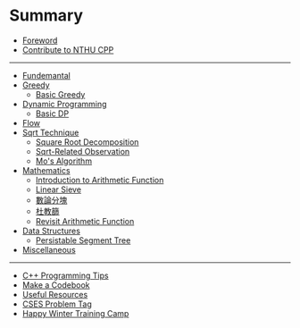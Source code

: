 # Summary

- [Foreword](others/foreword.md)
- [Contribute to NTHU CPP](others/contribution.md)

---

- [Fundemantal]()
- [Greedy](greedy/intro.md)
  - [Basic Greedy](greedy/basic.md)
- [Dynamic Programming]()
  - [Basic DP]()
- [Flow]()
- [Sqrt Technique](sqrt/intro.md)
  - [Square Root Decomposition](sqrt/sqrt_decomposition.md)
  - [Sqrt-Related Observation]()
  - [Mo's Algorithm]()
- [Mathematics](math/intro.md)
  - [Introduction to Arithmetic Function](math/introduction_to_arithmetic_function.md)
  - [Linear Sieve](math/linear_sieve.md)
  - [數論分塊](math/sqrt_decomposition.md)
  - [杜教篩](math/du_sieve.md)
  - [Revisit Arithmetic Function](math/revisit_arithmetic_function.md)
- [Data Structures]()
  - [Persistable Segment Tree](data_structures/persistable_segment_tree.md)
- [Miscellaneous]()

---

- [C++ Programming Tips]()
- [Make a Codebook](others/codebook.md)
- [Useful Resources](others/useful_resources.md)
- [CSES Problem Tag]()
- [Happy Winter Training Camp](others/hwtc.md)
